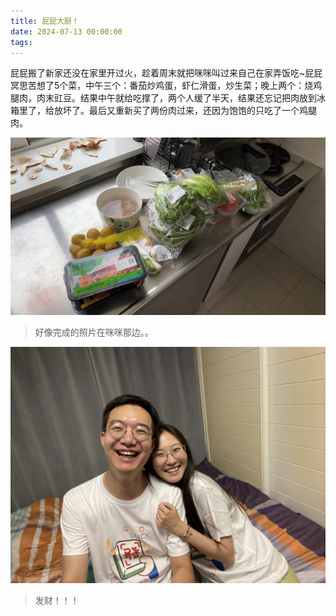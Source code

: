 ```yaml
---
title: 屁屁大厨！
date: 2024-07-13 00:00:00
tags:
---
```


屁屁搬了新家还没在家里开过火，趁着周末就把咪咪叫过来自己在家弄饭吃~屁屁冥思苦想了5个菜，中午三个：番茄炒鸡蛋，虾仁滑蛋，炒生菜；晚上两个：烧鸡腿肉，肉末豇豆。结果中午就给吃撑了，两个人缓了半天，结果还忘记把肉放到冰箱里了，给放坏了。最后又重新买了两份肉过来，还因为饱饱的只吃了一个鸡腿肉。

![](/images/cook-min.jpg)

> 好像完成的照片在咪咪那边。。

![](/images/facai-min.jpg)

> 发财！！！